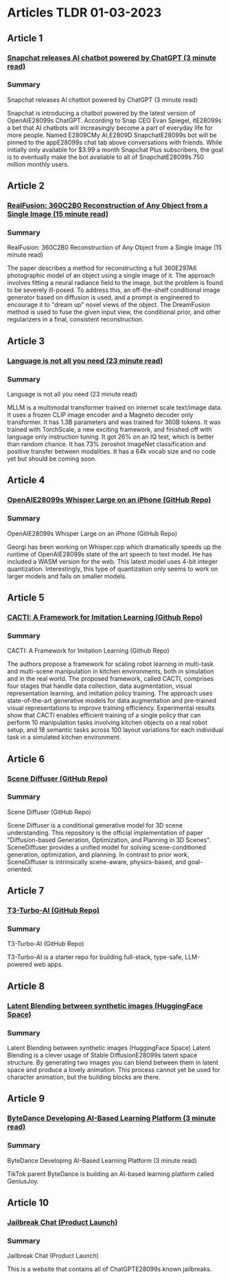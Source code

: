 # Articles TLDR  01-03-2023

## Article 1
### [Snapchat releases AI chatbot powered by ChatGPT (3 minute read)](https://tldr.tech)
### Summary 
 Snapchat releases AI chatbot powered by ChatGPT (3 minute read)

Snapchat is introducing a chatbot powered by the latest version of OpenAIE28099s ChatGPT. According to Snap CEO Evan Spiegel, itE28099s a bet that AI chatbots will increasingly become a part of everyday life for more people. Named E2809CMy AI,E2809D SnapchatE28099s bot will be pinned to the appE28099s chat tab above conversations with friends. While initially only available for $3.99 a month Snapchat Plus subscribers, the goal is to eventually make the bot available to all of SnapchatE28099s 750 million monthly users.

## Article 2
### [RealFusion: 360C2B0 Reconstruction of Any Object from a Single Image (15 minute read)](https://tldr.tech)
### Summary 
 RealFusion: 360C2B0 Reconstruction of Any Object from a Single Image (15 minute read)

The paper describes a method for reconstructing a full 360E297A6 photographic model of an object using a single image of it. The approach involves fitting a neural radiance field to the image, but the problem is found to be severely ill-posed. To address this, an off-the-shelf conditional image generator based on diffusion is used, and a prompt is engineered to encourage it to "dream up" novel views of the object. The DreamFusion method is used to fuse the given input view, the conditional prior, and other regularizers in a final, consistent reconstruction.

## Article 3
### [Language is not all you need (23 minute read)](https://tldr.tech)
### Summary 
 Language is not all you need (23 minute read)

MLLM is a multimodal transformer trained on internet scale text/image data.  It uses a frozen CLIP image encoder and a Magneto decoder only transformer. It has 1.3B parameters and was trained for 360B tokens. It was trained with TorchScale, a new exciting framework, and finished off with language only instruction tuning. It got 26% on an IQ test, which is better than random chance. It has 73% zeroshot ImageNet classification and positive transfer between modalities. It has a 64k vocab size and no code yet but should be coming soon.

## Article 4
### [OpenAIE28099s Whisper Large on an iPhone (GitHub Repo)](https://tldr.tech)
### Summary 
 OpenAIE28099s Whisper Large on an iPhone (GitHub Repo)

Georgi has been working on Whisper.cpp which dramatically speeds up the runtime of OpenAIE28099s state of the art speech to text model. He has included a WASM version for the web. This latest model uses 4-bit integer quantization. Interestingly, this type of quantization only seems to work on larger models and fails on smaller models.

## Article 5
### [CACTI: A Framework for Imitation Learning (Github Repo)](https://tldr.tech)
### Summary 
 CACTI: A Framework for Imitation Learning (Github Repo)

The authors propose a framework for scaling robot learning in multi-task and multi-scene manipulation in kitchen environments, both in simulation and in the real world. The proposed framework, called CACTI, comprises four stages that handle data collection, data augmentation, visual representation learning, and imitation policy training. The approach uses state-of-the-art generative models for data augmentation and pre-trained visual representations to improve training efficiency. Experimental results show that CACTI enables efficient training of a single policy that can perform 10 manipulation tasks involving kitchen objects on a real robot setup, and 18 semantic tasks across 100 layout variations for each individual task in a simulated kitchen environment.

## Article 6
### [Scene Diffuser (GitHub Repo)](https://tldr.tech)
### Summary 
 Scene Diffuser (GitHub Repo)

Scene Diffuser is a conditional generative model for 3D scene understanding. This repository is the official implementation of paper "Diffusion-based Generation, Optimization, and Planning in 3D Scenes". SceneDiffuser provides a unified model for solving scene-conditioned generation, optimization, and planning. In contrast to prior work, SceneDiffuser is intrinsically scene-aware, physics-based, and goal-oriented.</span>

## Article 7
### [T3-Turbo-AI (GitHub Repo)](https://tldr.tech)
### Summary 
 T3-Turbo-AI (GitHub Repo)

T3-Turbo-AI is a starter repo for building full-stack, type-safe, LLM-powered web apps.

## Article 8
### [Latent Blending between synthetic images (HuggingFace Space)](https://tldr.tech)
### Summary 
 Latent Blending between synthetic images (HuggingFace Space)</a>
Latent Blending is a clever usage of Stable DiffusionE28099s latent space structure. By generating two images you can blend between them in latent space and produce a lovely animation. This process cannot yet be used for character animation, but the building blocks are there.

## Article 9
### [ByteDance Developing AI-Based Learning Platform (3 minute read)](https://tldr.tech)
### Summary 
 ByteDance Developing AI-Based Learning Platform (3 minute read)

TikTok parent ByteDance is building an AI-based learning platform called GeniusJoy.

## Article 10
### [Jailbreak Chat (Product Launch)](https://tldr.tech)
### Summary 
 Jailbreak Chat (Product Launch)

This is a website that contains all of ChatGPTE28099s known jailbreaks.

